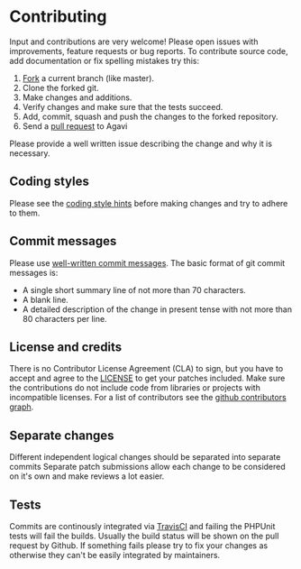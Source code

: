 # Contributing

Input and contributions are very welcome! Please open issues with
improvements, feature requests or bug reports. To contribute source code,
add documentation or fix spelling mistakes try this:

1. [Fork](http://help.github.com/forking/) a current branch (like master).
1. Clone the forked git.
1. Make changes and additions.
1. Verify changes and make sure that the tests succeed.
1. Add, commit, squash and push the changes to the forked repository.
1. Send a [pull request](http://help.github.com/pull-requests/) to Agavi

Please provide a well written issue describing the change and why it is
necessary.

## Coding styles

Please see the [coding style hints](wiki/CodingStyle) before making changes
and try to adhere to them.

## Commit messages

Please use [well-written commit messages](https://github.com/torvalds/subsurface/blob/master/README#L92-L112).
The basic format of git commit messages is:

- A single short summary line of not more than 70 characters.
- A blank line.
- A detailed description of the change in present tense with not more than 80
  characters per line.

## License and credits

There is no Contributor License Agreement (CLA) to sign, but you have to accept
and agree to the [LICENSE](LICENSE) to get your patches included. Make sure the
contributions do not include code from libraries or projects with incompatible
licenses. For a list of contributors see the [github contributors graph](https://github.com/agavi/agavi/graphs/contributors).

## Separate changes

Different independent logical changes should be separated into separate commits
Separate patch submissions allow each change to be considered on it's own and
make reviews a lot easier.

## Tests

Commits are continously integrated via [TravisCI](https://travis-ci.org/agavi/agavi)
and failing the PHPUnit tests will fail the builds. Usually the build status
will be shown on the pull request by Github. If something fails please try to
fix your changes as otherwise they can't be easily integrated by maintainers.

